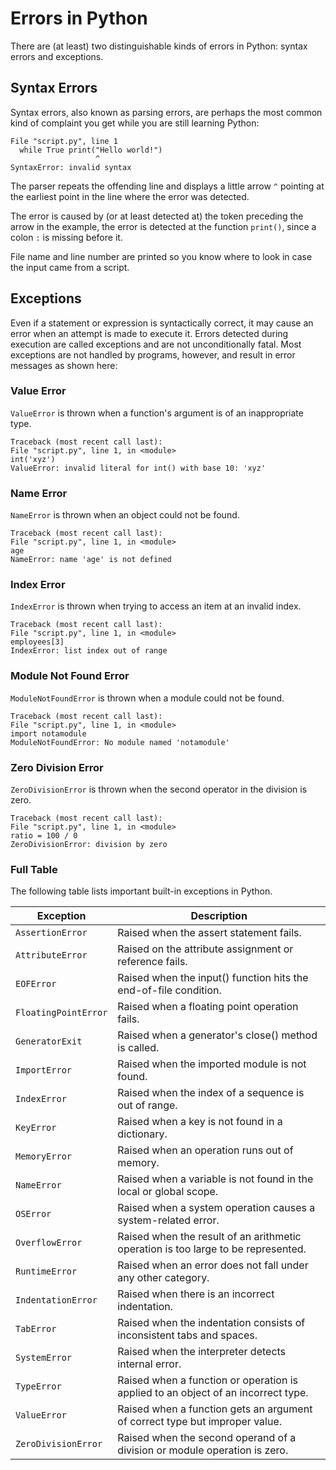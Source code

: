 # Errors in Python

There are (at least) two distinguishable kinds of errors in Python: syntax errors and exceptions.

## Syntax Errors

Syntax errors, also known as parsing errors, are perhaps the most common kind of complaint you get while you are still learning Python:

```error
File "script.py", line 1
  while True print("Hello world!")
                   ^
SyntaxError: invalid syntax
```

The parser repeats the offending line and displays a little arrow `^` pointing at the earliest point in the line where the error was detected. 

The error is caused by (or at least detected at) the token preceding the arrow in the example, the error is detected at the function `print()`, since a colon `:` is missing before it. 

File name and line number are printed so you know where to look in case the input came from a script.

## Exceptions

Even if a statement or expression is syntactically correct, it may cause an error when an attempt is made to execute it. Errors detected during execution are called exceptions and are not unconditionally fatal. Most exceptions are not handled by programs, however, and result in error messages as shown here:

### Value Error

`ValueError` is thrown when a function's argument is of an inappropriate type.

```error
Traceback (most recent call last):
File "script.py", line 1, in <module>
int('xyz')
ValueError: invalid literal for int() with base 10: 'xyz'
```

### Name Error

`NameError` is thrown when an object could not be found.

```error
Traceback (most recent call last):
File "script.py", line 1, in <module>
age
NameError: name 'age' is not defined
```

### Index Error

`IndexError` is thrown when trying to access an item at an invalid index.

```error
Traceback (most recent call last):
File "script.py", line 1, in <module>
employees[3]
IndexError: list index out of range
```

### Module Not Found Error

`ModuleNotFoundError` is thrown when a module could not be found.

```error
Traceback (most recent call last):
File "script.py", line 1, in <module>
import notamodule
ModuleNotFoundError: No module named 'notamodule'
```

### Zero Division Error 

`ZeroDivisionError` is thrown when the second operator in the division is zero.

```error
Traceback (most recent call last):
File "script.py", line 1, in <module>
ratio = 100 / 0
ZeroDivisionError: division by zero
```

### Full Table

The following table lists important built-in exceptions in Python.

| Exception	| Description |
| --- | --- |
| `AssertionError`	| Raised when the assert statement fails. |
| `AttributeError`	| Raised on the attribute assignment or reference fails. |
| `EOFError`	| Raised when the input() function hits the end-of-file condition. |
| `FloatingPointError`	| Raised when a floating point operation fails. |
| `GeneratorExit` | Raised when a generator's close() method is called. |
| `ImportError`	| Raised when the imported module is not found. |
| `IndexError` | Raised when the index of a sequence is out of range. |
| `KeyError`	| Raised when a key is not found in a dictionary. |
| `MemoryError`	| Raised when an operation runs out of memory. |
| `NameError`	| Raised when a variable is not found in the local or global scope. |
| `OSError`	| Raised when a system operation causes a system-related error. |
| `OverflowError` |	Raised when the result of an arithmetic operation is too large to be represented. |
| `RuntimeError` | Raised when an error does not fall under any other category. |
| `IndentationError` |	Raised when there is an incorrect indentation. |
| `TabError` |Raised when the indentation consists of inconsistent tabs and spaces. |
| `SystemError`	| Raised when the interpreter detects internal error. |
| `TypeError`	| Raised when a function or operation is applied to an object of an incorrect type. |
| `ValueError`	| Raised when a function gets an argument of correct type but improper value. |
| `ZeroDivisionError` | Raised when the second operand of a division or module operation is zero. |